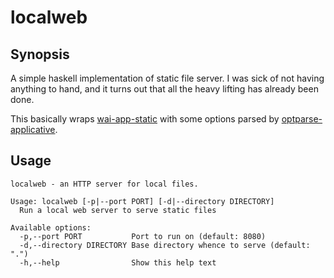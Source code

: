 # localweb

## Synopsis

A simple haskell implementation of static file server. I was sick of not having anything to hand, and it turns out that all the heavy lifting has already been done.

This basically wraps [wai-app-static](http://google.com) with some options parsed by [optparse-applicative](http://google.com).

## Usage

```
localweb - an HTTP server for local files.

Usage: localweb [-p|--port PORT] [-d|--directory DIRECTORY]
  Run a local web server to serve static files

Available options:
  -p,--port PORT           Port to run on (default: 8080)
  -d,--directory DIRECTORY Base directory whence to serve (default: ".")
  -h,--help                Show this help text
```
